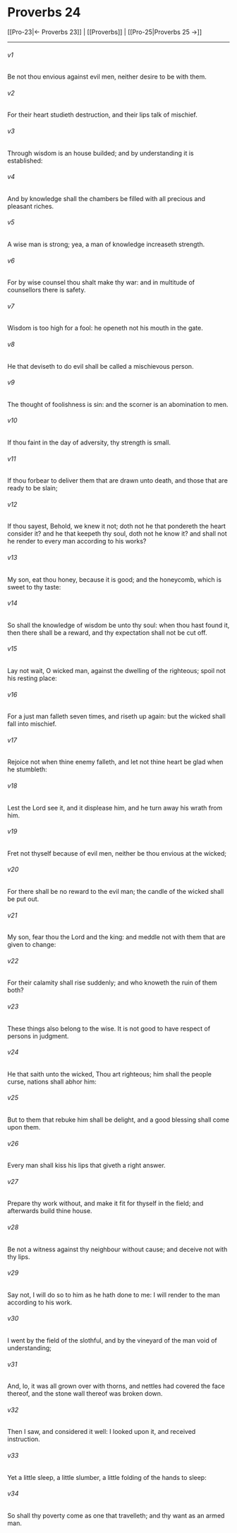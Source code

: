 # Proverbs 24

[[Pro-23|← Proverbs 23]] | [[Proverbs]] | [[Pro-25|Proverbs 25 →]]
***

###### v1
Be not thou envious against evil men, neither desire to be with them.
###### v2
For their heart studieth destruction, and their lips talk of mischief.
###### v3
Through wisdom is an house builded; and by understanding it is established:
###### v4
And by knowledge shall the chambers be filled with all precious and pleasant riches.
###### v5
A wise man is strong; yea, a man of knowledge increaseth strength.
###### v6
For by wise counsel thou shalt make thy war: and in multitude of counsellors there is safety.
###### v7
Wisdom is too high for a fool: he openeth not his mouth in the gate.
###### v8
He that deviseth to do evil shall be called a mischievous person.
###### v9
The thought of foolishness is sin: and the scorner is an abomination to men.
###### v10
If thou faint in the day of adversity, thy strength is small.
###### v11
If thou forbear to deliver them that are drawn unto death, and those that are ready to be slain;
###### v12
If thou sayest, Behold, we knew it not; doth not he that pondereth the heart consider it? and he that keepeth thy soul, doth not he know it? and shall not he render to every man according to his works?
###### v13
My son, eat thou honey, because it is good; and the honeycomb, which is sweet to thy taste:
###### v14
So shall the knowledge of wisdom be unto thy soul: when thou hast found it, then there shall be a reward, and thy expectation shall not be cut off.
###### v15
Lay not wait, O wicked man, against the dwelling of the righteous; spoil not his resting place:
###### v16
For a just man falleth seven times, and riseth up again: but the wicked shall fall into mischief.
###### v17
Rejoice not when thine enemy falleth, and let not thine heart be glad when he stumbleth:
###### v18
Lest the Lord see it, and it displease him, and he turn away his wrath from him.
###### v19
Fret not thyself because of evil men, neither be thou envious at the wicked;
###### v20
For there shall be no reward to the evil man; the candle of the wicked shall be put out.
###### v21
My son, fear thou the Lord and the king: and meddle not with them that are given to change:
###### v22
For their calamity shall rise suddenly; and who knoweth the ruin of them both?
###### v23
These things also belong to the wise. It is not good to have respect of persons in judgment.
###### v24
He that saith unto the wicked, Thou art righteous; him shall the people curse, nations shall abhor him:
###### v25
But to them that rebuke him shall be delight, and a good blessing shall come upon them.
###### v26
Every man shall kiss his lips that giveth a right answer.
###### v27
Prepare thy work without, and make it fit for thyself in the field; and afterwards build thine house.
###### v28
Be not a witness against thy neighbour without cause; and deceive not with thy lips.
###### v29
Say not, I will do so to him as he hath done to me: I will render to the man according to his work.
###### v30
I went by the field of the slothful, and by the vineyard of the man void of understanding;
###### v31
And, lo, it was all grown over with thorns, and nettles had covered the face thereof, and the stone wall thereof was broken down.
###### v32
Then I saw, and considered it well: I looked upon it, and received instruction.
###### v33
Yet a little sleep, a little slumber, a little folding of the hands to sleep:
###### v34
So shall thy poverty come as one that travelleth; and thy want as an armed man. 
